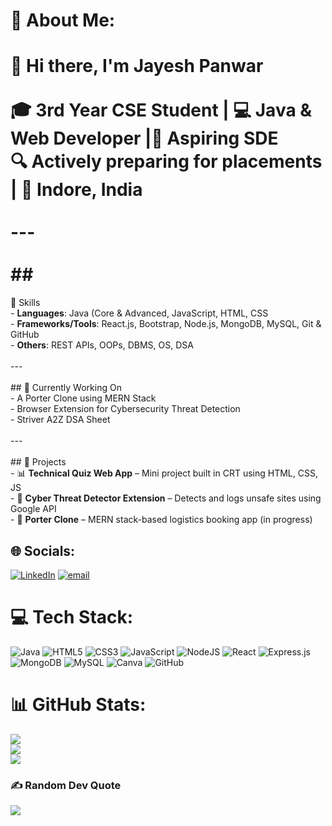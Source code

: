 # 💫 About Me:
# 👋 Hi there, I'm Jayesh Panwar<br><br>🎓 3rd Year CSE Student | 💻 Java & Web Developer |🚀 Aspiring SDE  <br>🔍 Actively preparing for placements | 📍 Indore, India<br><br>---<br><br>## 
🚀 Skills<br>- **Languages**: Java (Core & Advanced, JavaScript, HTML, CSS  <br>- **Frameworks/Tools**: React.js, Bootstrap, Node.js, MongoDB, MySQL, Git & GitHub  <br>- **Others**: REST APIs, OOPs, DBMS, OS, DSA<br><br>---<br><br>## 🧠 Currently Working On<br>- A Porter Clone using MERN Stack  <br>- Browser Extension for Cybersecurity Threat Detection  <br>- Striver A2Z DSA Sheet <br><br>---<br><br>## 💼 Projects<br>- 📊 **Technical Quiz Web App** – Mini project built in CRT using HTML, CSS, JS  <br>- 🚨 **Cyber Threat Detector Extension** – Detects and logs unsafe sites using Google API  <br>- 🚚 **Porter Clone** – MERN stack-based logistics booking app (in progress)  <br>


## 🌐 Socials:
[![LinkedIn](https://img.shields.io/badge/LinkedIn-%230077B5.svg?logo=linkedin&logoColor=white)](https://linkedin.com/in/jayesh-panwar) [![email](https://img.shields.io/badge/Email-D14836?logo=gmail&logoColor=white)](mailto:panwarjayesh2003@gmail.com) 

# 💻 Tech Stack:
![Java](https://img.shields.io/badge/java-%23ED8B00.svg?style=for-the-badge&logo=openjdk&logoColor=white) ![HTML5](https://img.shields.io/badge/html5-%23E34F26.svg?style=for-the-badge&logo=html5&logoColor=white) ![CSS3](https://img.shields.io/badge/css3-%231572B6.svg?style=for-the-badge&logo=css3&logoColor=white) ![JavaScript](https://img.shields.io/badge/javascript-%23323330.svg?style=for-the-badge&logo=javascript&logoColor=%23F7DF1E) ![NodeJS](https://img.shields.io/badge/node.js-6DA55F?style=for-the-badge&logo=node.js&logoColor=white) ![React](https://img.shields.io/badge/react-%2320232a.svg?style=for-the-badge&logo=react&logoColor=%2361DAFB) ![Express.js](https://img.shields.io/badge/express.js-%23404d59.svg?style=for-the-badge&logo=express&logoColor=%2361DAFB) ![MongoDB](https://img.shields.io/badge/MongoDB-%234ea94b.svg?style=for-the-badge&logo=mongodb&logoColor=white) ![MySQL](https://img.shields.io/badge/mysql-4479A1.svg?style=for-the-badge&logo=mysql&logoColor=white) ![Canva](https://img.shields.io/badge/Canva-%2300C4CC.svg?style=for-the-badge&logo=Canva&logoColor=white) ![GitHub](https://img.shields.io/badge/github-%23121011.svg?style=for-the-badge&logo=github&logoColor=white)
# 📊 GitHub Stats:
![](https://github-readme-stats.vercel.app/api?username=jayeshpanwar&theme=dark&hide_border=false&include_all_commits=false&count_private=false)<br/>
![](https://nirzak-streak-stats.vercel.app/?user=jayeshpanwar&theme=dark&hide_border=false)<br/>
![](https://github-readme-stats.vercel.app/api/top-langs/?username=jayeshpanwar&theme=dark&hide_border=false&include_all_commits=false&count_private=false&layout=compact)

### ✍️ Random Dev Quote
![](https://quotes-github-readme.vercel.app/api?type=horizontal&theme=tokyonight)

<!-- Proudly created with GPRM ( https://gprm.itsvg.in ) -->
